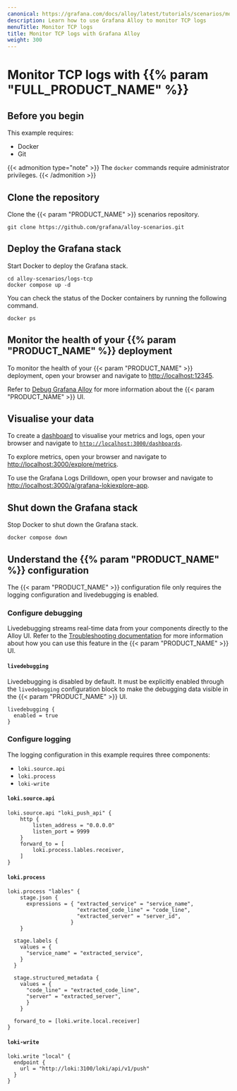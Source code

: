 ```yaml
---
canonical: https://grafana.com/docs/alloy/latest/tutorials/scenarios/monitor-tcp-logs/
description: Learn how to use Grafana Alloy to monitor TCP logs
menuTitle: Monitor TCP logs
title: Monitor TCP logs with Grafana Alloy
weight: 300
---
```


# Monitor TCP logs with {{% param "FULL_PRODUCT_NAME" %}}

## Before you begin

This example requires:

* Docker
* Git

{{< admonition type="note" >}}
The `docker` commands require administrator privileges.
{{< /admonition >}}

## Clone the repository

Clone the {{< param "PRODUCT_NAME" >}} scenarios repository.

```shell
git clone https://github.com/grafana/alloy-scenarios.git
```

## Deploy the Grafana stack

Start Docker to deploy the Grafana stack.

```shell
cd alloy-scenarios/logs-tcp
docker compose up -d
```

You can check the status of the Docker containers by running the following command.

```shell
docker ps
```

## Monitor the health of your {{% param "PRODUCT_NAME" %}} deployment

To monitor the health of your {{< param "PRODUCT_NAME" >}} deployment, open your browser and navigate to [http://localhost:12345](http://localhost:12345).

Refer to [Debug Grafana Alloy](https://grafana.com/docs/alloy/latest/troubleshoot/debug/) for more information about the {{< param "PRODUCT_NAME" >}} UI.

## Visualise your data

To create a [dashboard](https://grafana.com/docs/grafana/latest/getting-started/build-first-dashboard/#create-a-dashboard) to visualise your metrics and logs, open your browser and navigate to [`http://localhost:3000/dashboards`](http://localhost:3000/dashboards).

To explore metrics, open your browser and navigate to [http://localhost:3000/explore/metrics](http://localhost:3000/explore/metrics).

To use the Grafana Logs Drilldown, open your browser and navigate to [http://localhost:3000/a/grafana-lokiexplore-app](http://localhost:3000/a/grafana-lokiexplore-app).

## Shut down the Grafana stack

Stop Docker to shut down the Grafana stack.

```shell
docker compose down
```

## Understand the {{% param "PRODUCT_NAME" %}} configuration

The {{< param "PRODUCT_NAME" >}} configuration file only requires the logging configuration and livedebugging is enabled.

### Configure debugging

Livedebugging streams real-time data from your components directly to the Alloy UI.
Refer to the [Troubleshooting documentation][troubleshooting] for more information about how you can use this feature in the {{< param "PRODUCT_NAME" >}} UI.

[troubleshooting]: https://grafana.com/docs/alloy/latest/troubleshoot/debug/#live-debugging-page

#### `livedebugging`

Livedebugging is disabled by default.
It must be explicitly enabled through the `livedebugging` configuration block to make the debugging data visible in the {{< param "PRODUCT_NAME" >}} UI.

```alloy
livedebugging {
  enabled = true
}
```

### Configure logging

The logging configuration in this example requires three components:

* `loki.source.api`
* `loki.process`
* `loki-write`

#### `loki.source.api`

```alloy
loki.source.api "loki_push_api" {
    http {
        listen_address = "0.0.0.0"
        listen_port = 9999
    }
    forward_to = [
        loki.process.lables.receiver,
    ]
}
```

#### `loki.process`

```alloy
loki.process "lables" {
    stage.json {
      expressions = { "extracted_service" = "service_name", 
                      "extracted_code_line" = "code_line", 
                      "extracted_server" = "server_id", 
                    }
    }

  stage.labels {
    values = {
      "service_name" = "extracted_service",
    }
  }

  stage.structured_metadata {
    values = {
      "code_line" = "extracted_code_line",
      "server" = "extracted_server",
      }
    }

  forward_to = [loki.write.local.receiver]
}
```

#### `loki-write`

```alloy
loki.write "local" {
  endpoint {
    url = "http://loki:3100/loki/api/v1/push"
  }
}
```
